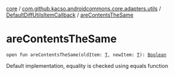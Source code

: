 [core](../../index.md) / [com.github.kacso.androidcommons.core.adapters.utils](../index.md) / [DefaultDiffUtilsItemCallback](index.md) / [areContentsTheSame](./are-contents-the-same.md)

# areContentsTheSame

`open fun areContentsTheSame(oldItem: `[`T`](index.md#T)`, newItem: `[`T`](index.md#T)`): `[`Boolean`](https://kotlinlang.org/api/latest/jvm/stdlib/kotlin/-boolean/index.html)

Default implementation, equality is checked using equals function

